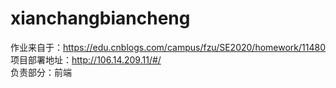# xianchangbiancheng
作业来自于：https://edu.cnblogs.com/campus/fzu/SE2020/homework/11480 </br>
项目部署地址：http://106.14.209.11/#/ </br>
负责部分：前端
